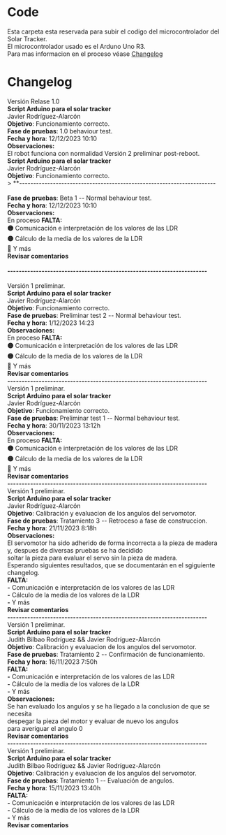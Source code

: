 # Code
Esta carpeta esta reservada para subir el codigo del microcontrolador del Solar Tracker. <br/>
El microcontrolador usado es el Arduno Uno R3.<br/>
Para mas informacion en el proceso véase [Changelog](#changelog)

# Changelog
Versión Relase 1.0 <br/>
**Script Arduino para el solar tracker** <br/>
Javier Rodríguez-Alarcón <br/>
**Objetivo**: Funcionamiento correcto. <br/>
**Fase de pruebas**: 1.0 behaviour test.<br/>
**Fecha y hora**: 12/12/2023 10:10 <br/>
**Observaciones:**<br/>
El robot funciona con normalidad
Versión 2 preliminar post-reboot. <br/>
**Script Arduino para el solar tracker** <br/>
Javier Rodríguez-Alarcón <br/>
**Objetivo**: Funcionamiento correcto. <br/>>
**----------------------------------------------------------------------<br/><br/>
**Fase de pruebas**: Beta 1 -- Normal behaviour test.<br/>
**Fecha y hora**: 12/12/2023 10:10 <br/>
**Observaciones:**<br/>
    En proceso
**FALTA:** <br/>
    **🟡** Comunicación e interpretación de los valores de las LDR <br/>
    **🟡** Cálculo de la media de los valores de la LDR <br/>
    **🔴** Y más <br/>
**Revisar comentarios** <br/><br/>
**----------------------------------------------------------------------<br/><br/>**
Versión 1 preliminar. <br/>
**Script Arduino para el solar tracker** <br/>
Javier Rodríguez-Alarcón <br/>
**Objetivo**: Funcionamiento correcto. <br/>
**Fase de pruebas**: Preliminar test 2 -- Normal behaviour test.<br/>
**Fecha y hora**: 1/12/2023 14:23 <br/>
**Observaciones:**<br/>
    En proceso
**FALTA:** <br/>
    **🟡** Comunicación e interpretación de los valores de las LDR <br/>
    **🟡** Cálculo de la media de los valores de la LDR <br/>
    **🔴** Y más <br/>
**Revisar comentarios** <br/>
**----------------------------------------------------------------------<br/>**
Versión 1 preliminar. <br/>
**Script Arduino para el solar tracker** <br/>
Javier Rodríguez-Alarcón <br/>
**Objetivo**: Funcionamiento correcto. <br/>
**Fase de pruebas**: Preliminar test 1 -- Normal behaviour test.<br/>
**Fecha y hora**: 30/11/2023 13:12h <br/>
**Observaciones:**<br/>
    En proceso
**FALTA:** <br/>
    **🟡** Comunicación e interpretación de los valores de las LDR <br/>
    **🟡** Cálculo de la media de los valores de la LDR <br/>
    **🔴** Y más <br/>
**Revisar comentarios** <br/>
**----------------------------------------------------------------------<br/>**
Versión 1 preliminar. <br/>
**Script Arduino para el solar tracker** <br/>
Javier Rodríguez-Alarcón <br/>
**Objetivo**: Calibración y evaluacion de los angulos del servomotor. <br/>
**Fase de pruebas**: Tratamiento 3 -- Retroceso a fase de construccion.<br/>
**Fecha y hora**: 21/11/2023 8:18h <br/>
**Observaciones:**<br/>
    El servomotor ha sido adherido de forma incorrecta a la pieza de madera <br/> y, despues de diversas pruebas se ha decidido <br/>soltar la pieza para evaluar el servo sin la pieza de madera. <br/>Esperando siguientes resultados, que se documentarán en el sgiguiente changelog.<br/>
**FALTA:** <br/>
    **-** Comunicación e interpretación de los valores de las LDR <br/>
    **-** Cálculo de la media de los valores de la LDR <br/>
    **-** Y más <br/>
**Revisar comentarios** <br/>
**----------------------------------------------------------------------<br/>**
Versión 1 preliminar. <br/>
**Script Arduino para el solar tracker** <br/>
Judith Bilbao Rodríguez && Javier Rodríguez-Alarcón <br/>
**Objetivo**: Calibración y evaluacion de los angulos del servomotor. <br/>
**Fase de pruebas**: Tratamiento 2 -- Confirmación de funcionamiento.<br/>
**Fecha y hora**: 16/11/2023 7:50h <br/>
**FALTA:** <br/>
    **-** Comunicación e interpretación de los valores de las LDR <br/>
    **-** Cálculo de la media de los valores de la LDR <br/>
    **-** Y más <br/>
**Observaciones:**<br/>
   Se han evaluado los angulos y se ha llegado a la conclusion de que se necesita<br/> despegar la pieza del motor y evaluar de nuevo los angulos <br/>para averiguar el angulo 0<br/>
**Revisar comentarios** <br/>
**----------------------------------------------------------------------<br/>**
Versión 1 preliminar. <br/>
**Script Arduino para el solar tracker** <br/>
Judith Bilbao Rodríguez && Javier Rodríguez-Alarcón <br/>
**Objetivo**: Calibración y evaluacion de los angulos del servomotor. <br/>
**Fase de pruebas**: Tratamiento 1 -- Evaluación de angulos.<br/>
**Fecha y hora**: 15/11/2023 13:40h <br/>
**FALTA:** <br/>
    **-** Comunicación e interpretación de los valores de las LDR <br/>
    **-** Cálculo de la media de los valores de la LDR <br/>
    **-** Y más <br/>
**Revisar comentarios** <br/>
